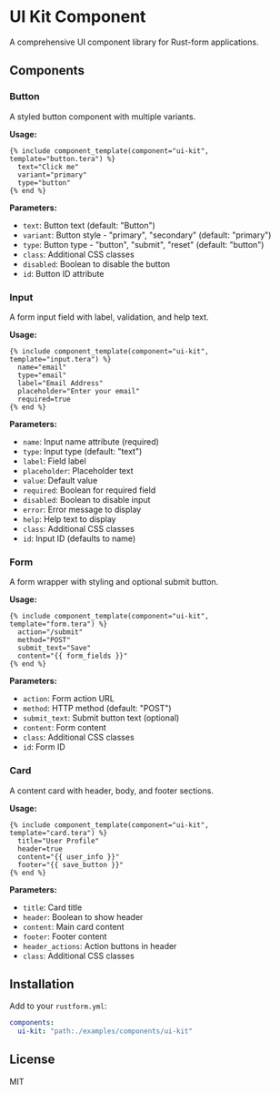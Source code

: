 # UI Kit Component

A comprehensive UI component library for Rust-form applications.

## Components

### Button
A styled button component with multiple variants.

**Usage:**
```tera
{% include component_template(component="ui-kit", template="button.tera") %}
  text="Click me"
  variant="primary"
  type="button"
{% end %}
```

**Parameters:**
- `text`: Button text (default: "Button")
- `variant`: Button style - "primary", "secondary" (default: "primary")
- `type`: Button type - "button", "submit", "reset" (default: "button")
- `class`: Additional CSS classes
- `disabled`: Boolean to disable the button
- `id`: Button ID attribute

### Input
A form input field with label, validation, and help text.

**Usage:**
```tera
{% include component_template(component="ui-kit", template="input.tera") %}
  name="email"
  type="email"
  label="Email Address"
  placeholder="Enter your email"
  required=true
{% end %}
```

**Parameters:**
- `name`: Input name attribute (required)
- `type`: Input type (default: "text")
- `label`: Field label
- `placeholder`: Placeholder text
- `value`: Default value
- `required`: Boolean for required field
- `disabled`: Boolean to disable input
- `error`: Error message to display
- `help`: Help text to display
- `class`: Additional CSS classes
- `id`: Input ID (defaults to name)

### Form
A form wrapper with styling and optional submit button.

**Usage:**
```tera
{% include component_template(component="ui-kit", template="form.tera") %}
  action="/submit"
  method="POST"
  submit_text="Save"
  content="{{ form_fields }}"
{% end %}
```

**Parameters:**
- `action`: Form action URL
- `method`: HTTP method (default: "POST")
- `submit_text`: Submit button text (optional)
- `content`: Form content
- `class`: Additional CSS classes
- `id`: Form ID

### Card
A content card with header, body, and footer sections.

**Usage:**
```tera
{% include component_template(component="ui-kit", template="card.tera") %}
  title="User Profile"
  header=true
  content="{{ user_info }}"
  footer="{{ save_button }}"
{% end %}
```

**Parameters:**
- `title`: Card title
- `header`: Boolean to show header
- `content`: Main card content
- `footer`: Footer content
- `header_actions`: Action buttons in header
- `class`: Additional CSS classes

## Installation

Add to your `rustform.yml`:

```yaml
components:
  ui-kit: "path:./examples/components/ui-kit"
```

## License

MIT